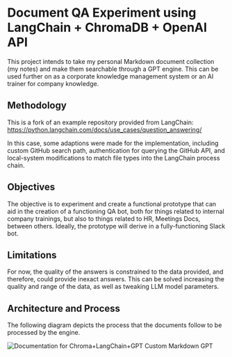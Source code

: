# Document QA Experiment using LangChain + ChromaDB + OpenAI API

This project intends to take my personal Markdown document collection (my notes) and make them searchable through a GPT engine. This can be used further on as a corporate knowledge management system or an AI trainer for company knowledge.

## Methodology

This is a fork of an example repository provided from LangChain: https://python.langchain.com/docs/use_cases/question_answering/

In this case, some adaptions were made for the implementation, including custom GitHub search path, authentication for querying the GitHub API, and local-system modifications to match file types into the LangChain process chain. 

## Objectives

The objective is to experiment and create a functional prototype that can aid in the creation of a functioning QA bot, both for things related to internal company trainings, but also to things related to HR, Meetings Docs, between others. Ideally, the prototype will derive in a fully-functioning Slack bot. 

## Limitations

For now, the quality of the answers is constrained to the data provided, and therefore, could provide inexact answers. This can be solved increasing the quality and range of the data, as well as tweaking LLM model parameters. 


## Architecture and Process

The following diagram depicts the process that the documents follow to be processed by the engine. 

![Documentation for Chroma+LangChain+GPT Custom Markdown GPT](https://github.com/dfcantor/chroma-langchain-custom/assets/88911560/132ea0a9-2b55-4645-8ca2-3639c7f43487)
